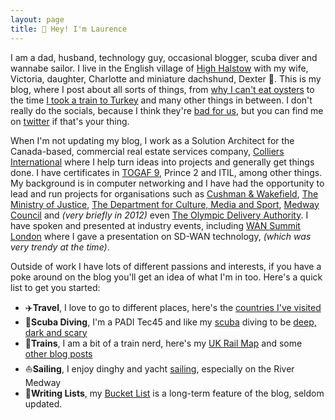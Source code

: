 ```yaml
---
layout: page
title: 👋 Hey! I'm Laurence
---
```


I am a dad, husband, technology guy, occasional blogger, scuba diver and wannabe sailor. I live in the English village of [High Halstow](https://en.wikipedia.org/wiki/High_Halstow) with my wife, Victoria, daughter, Charlotte and miniature dachshund, Dexter 🐶. This is my blog, where I post about all sorts of things, from [why I can't eat oysters](https://andrews.io/blog/so-long-oysters.html) to the time [I took a train to Turkey](https://andrews.io/blog/train-to-turkey-intro.html) and many other things in between. I don't really do the socials, because I think they're [bad for us](https://ledger.humanetech.com/), but you can find me on [<i class="fab fa-twitter"></i>twitter](https://twitter.com/14zz4) if that's your thing.

When I'm not updating my blog, I work as a Solution Architect for the Canada-based, commercial real estate services company, [Colliers International](https://www.colliers.com) where I help turn ideas into projects and generally get things done. I have certificates in [TOGAF 9](https://andrews.io/blog/togaf9.html), Prince 2 and ITIL, among other things. My background is in computer networking and I have had the opportunity to lead and run projects for organisations such as [Cushman & Wakefield](https://www.cushwake.com/), [The Ministry of Justice](https://en.wikipedia.org/wiki/Ministry_of_Justice_(United_Kingdom)), [The Department for Culture, Media and Sport](https://en.wikipedia.org/wiki/Department_for_Digital,_Culture,_Media_and_Sport), [Medway Council](https://www.medway.gov.uk/) and _(very briefly in 2012)_ even [The Olympic Delivery Authority](https://www.gov.uk/government/organisations/olympic-delivery-authority). I have spoken and presented at industry events, including [WAN Summit London](https://blog.telegeography.com/global-real-estate-services-business-builds-for-the-future-with-sd-wan) where I gave a presentation on SD-WAN technology, _(which was very trendy at the time)_.

Outside of work I have lots of different passions and interests, if you have a poke around on the blog you'll get an idea of what I'm in too. Here's a quick list to get you started:
- ✈️**Travel**, I love to go to different places, here's the [countries I've visited](https://andrews.io/menu/countries.html)
- 🤿**Scuba Diving**, I'm a PADI Tec45 and like my [scuba](https://andrews.io/tag/scuba) diving to be [deep, dark and scary](https://andrews.io/blog/padi-tec45.html)
- 🚂**Trains**, I am a bit of a train nerd, here's my [UK Rail Map](https://andrews.io/menu/railmap.html) and some [other blog posts](https://andrews.io/tag/trains)
- ⛵️**Sailing**, I enjoy dinghy and yacht [sailing](https://andrews.io/tag/sailing), especially on the River Medway
- 📝**Writing Lists**, my [Bucket List](https://andrews.io/menu/thelist.html) is a long-term feature of the blog, seldom updated.

